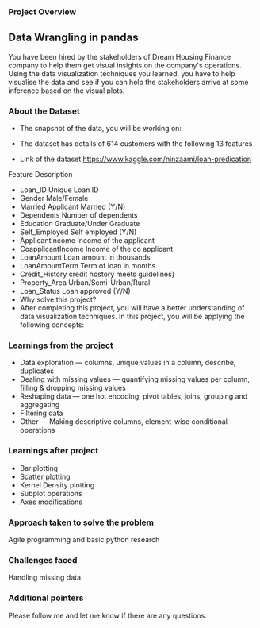 ### Project Overview

## Data Wrangling in pandas

You have been hired by the stakeholders of Dream Housing Finance company to help them get visual insights on the company's operations. Using the data visualization techniques you learned, you have to help visualise the data and see if you can help the stakeholders arrive at some inference based on the visual plots.

### About the Dataset
- The snapshot of the data, you will be working on:

- The dataset has details of 614 customers with the following 13 features
- Link of the dataset https://www.kaggle.com/ninzaami/loan-predication

Feature	Description
- Loan_ID	Unique Loan ID
- Gender	Male/Female
- Married	Applicant Married (Y/N)
- Dependents	Number of dependents
- Education	Graduate/Under Graduate
- Self_Employed	Self employed (Y/N)
- ApplicantIncome	Income of the applicant
- CoapplicantIncome	Income of the co applicant
- LoanAmount	Loan amount in thousands
- LoanAmountTerm	Term of loan in months
- Credit_History	credit hostory meets guidelines}
- Property_Area	Urban/Semi-Urban/Rural
- Loan_Status	Loan approved (Y/N)
- Why solve this project?
- After completing this project, you will have a better understanding of data visualization techniques. In this project, you will be applying the following concepts:



### Learnings from the project

 - Data exploration — columns, unique values in a column, describe, duplicates
- Dealing with missing values — quantifying missing values per column, filling & dropping missing values
- Reshaping data — one hot encoding, pivot tables, joins, grouping and aggregating
- Filtering data
- Other — Making descriptive columns, element-wise conditional operations

### Learnings after project
- Bar plotting
- Scatter plotting
- Kernel Density plotting
- Subplot operations
- Axes modifications



### Approach taken to solve the problem

 Agile programming and basic python research


### Challenges faced

 Handling missing data


### Additional pointers

 Please follow me and let me know if there are any questions.


